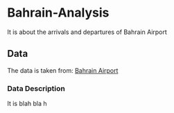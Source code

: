 # Bahrain-Analysis
It is about the arrivals and departures of Bahrain Airport 

## Data 
The data is taken from: [Bahrain Airport](https://www.bahrainairport.bh/flight-arrivals?origin=&flight=&date=TM)

### Data Description 
It is blah bla h 



